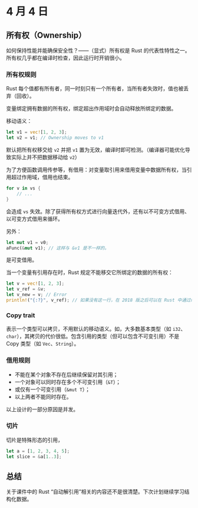 # 4 月 4 日

## 所有权（Ownership）

如何保持性能并能确保安全性？——（显式）所有权是 Rust 的代表性特性之一。所有权几乎都在编译时检查，因此运行时开销很小。

### 所有权规则

Rust 每个值都有所有者，同一时刻只有一个所有者，当所有者失效时，值也被丢弃（回收）。

变量绑定拥有数据的所有权，绑定超出作用域时会自动释放所绑定的数据。

移动语义：
```rust
let v1 = vec![1, 2, 3];
let v2 = v1; // Ownership moves to v1
```
默认把所有权移交给 ```v2``` 并把 ```v1``` 置为无效，编译时即可检测。（编译器可能优化导致实际上并不把数据移动给 ```v2```）

为了方便函数调用传参等，有借用：对变量取引用来借用变量中数据所有权，当引用超过作用域，借用也结束。

```rust
for v in vs {
    // ...
}
```
会造成 ```vs``` 失效。除了获得所有权方式进行向量迭代外，还有以不可变方式借用、以可变方式借用来循环。

另外：
```rust
let mut v1 = v0;
aFunc(&mut v1); // 这样与 &v1 是不一样的。
```
是可变借用。

当一个变量有引用存在时，Rust 规定不能移交它所绑定的数据的所有权：
```rust
let v = vec![1, 2, 3];
let v_ref = &v;
let v_new = v; // Error
println!("{:?}", v_ref); // 如果没有这一行，在 2018 版之后可以在 Rust 中通过编译，因为 v_ref 已经失效。（非词法生命周期）
```

### Copy trait

表示一个类型可以拷贝，不用默认的移动语义。如，大多数基本类型（如 ```i32```、```char```），其拷贝的代价很低。包含引用的类型（但可以包含不可变引用）不是 Copy 类型（如 ```Vec```、```String```）。

### 借用规则

- 不能在某个对象不存在后继续保留对其引用；
- 一个对象可以同时存在多个不可变引用（```&T```）；
- 或仅有一个可变引用（```&mut T```）；
- 以上两者不能同时存在。

以上设计的一部分原因是并发。

### 切片

切片是特殊形态的引用，
```rust
let a = [1, 2, 3, 4, 5];
let slice = &a[1..3];
```

## 总结

关于课件中的 Rust “自动解引用”相关的内容还不是很清楚。下次计划继续学习结构化数据。